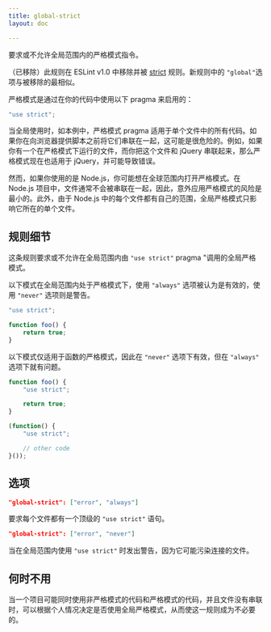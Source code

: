 ```yaml
---
title: global-strict
layout: doc

---
```


要求或不允许全局范围内的严格模式指令。

（已移除）此规则在 ESLint v1.0 中移除并被 [strict](strict) 规则。新规则中的 `"global"`选项与被移除的最相似。

严格模式是通过在你的代码中使用以下 pragma 来启用的：

```js
"use strict";
```

当全局使用时，如本例中，严格模式 pragma 适用于单个文件中的所有代码。如果你在向浏览器提供脚本之前将它们串联在一起，这可能是很危险的。例如，如果你有一个在严格模式下运行的文件，而你把这个文件和 jQuery 串联起来，那么严格模式现在也适用于 jQuery，并可能导致错误。

然而，如果你使用的是 Node.js，你可能想在全球范围内打开严格模式。在 Node.js 项目中，文件通常不会被串联在一起，因此，意外应用严格模式的风险是最小的。此外，由于 Node.js 中的每个文件都有自己的范围，全局严格模式只影响它所在的单个文件。

## 规则细节

这条规则要求或不允许在全局范围内由 `"use strict"` pragma "调用的全局严格模式。

以下模式在全局范围内处于严格模式下，使用 `"always"` 选项被认为是有效的，使用 `"never"` 选项则是警告。

```js
"use strict";

function foo() {
    return true;
}
```

以下模式仅适用于函数的严格模式，因此在 `"never"` 选项下有效，但在 `"always"` 选项下就有问题。

```js
function foo() {
    "use strict";

    return true;
}

(function() {
    "use strict";

    // other code
}());
```

## 选项

```json
"global-strict": ["error", "always"]
```

要求每个文件都有一个顶级的 `"use strict"` 语句。

```json
"global-strict": ["error", "never"]
```

当在全局范围内使用 `"use strict"` 时发出警告，因为它可能污染连接的文件。

## 何时不用

当一个项目可能同时使用非严格模式的代码和严格模式的代码，并且文件没有串联时，可以根据个人情况决定是否使用全局严格模式，从而使这一规则成为不必要的。

